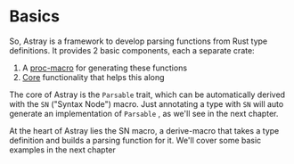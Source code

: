 # Basics 

So, Astray is a framework to develop parsing functions from Rust type definitions.
It provides 2 basic components, each a separate crate:
1. A [proc-macro](https://github.com/giluis/astray_macro) for generating these functions
2. [Core](https://github.com/giluis/astray_core) functionality that helps this along

The core of Astray is the `Parsable` trait, which can be automatically derived with the `SN` ("Syntax Node") macro.
Just annotating a type with `SN` will auto generate an implementation of `Parsable` , as we'll see in the next chapter.

At the heart of Astray lies the SN macro, a derive-macro that takes a type definition and builds a parsing function for it. We'll cover some basic examples in the next chapter


